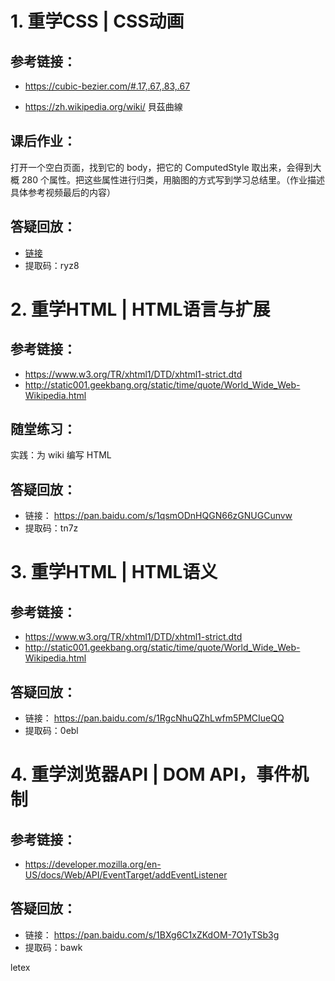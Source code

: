 # 1. 重学CSS | CSS动画
## 参考链接：
* https://cubic-bezier.com/#.17,.67,.83,.67

* https://zh.wikipedia.org/wiki/ 貝茲曲線

## 课后作业：
打开一个空白页面，找到它的 body，把它的 ComputedStyle 取出来，会得到大概 280 个属性。把这些属性进行归类，用脑图的方式写到学习总结里。（作业描述具体参考视频最后的内容）
## 答疑回放：

* [链接](https://pan.baidu.com/s/12fo1ph3y6ebv0nA5NxXdsQ)
* 提取码：ryz8

# 2. 重学HTML | HTML语言与扩展

## 参考链接：
* https://www.w3.org/TR/xhtml1/DTD/xhtml1-strict.dtd
* http://static001.geekbang.org/static/time/quote/World_Wide_Web-Wikipedia.html
## 随堂练习：
实践：为 wiki 编写 HTML
## 答疑回放：
* 链接： https://pan.baidu.com/s/1qsmODnHQGN66zGNUGCunvw
* 提取码：tn7z

# 3. 重学HTML | HTML语义

## 参考链接：
* https://www.w3.org/TR/xhtml1/DTD/xhtml1-strict.dtd
* http://static001.geekbang.org/static/time/quote/World_Wide_Web-Wikipedia.html
## 答疑回放：
* 链接： https://pan.baidu.com/s/1RgcNhuQZhLwfm5PMCIueQQ
* 提取码：0ebl

# 4. 重学浏览器API | DOM API，事件机制
## 参考链接：
* https://developer.mozilla.org/en-US/docs/Web/API/EventTarget/addEventListener
## 答疑回放：
* 链接： https://pan.baidu.com/s/1BXg6C1xZKdOM-7O1yTSb3g
* 提取码：bawk


letex